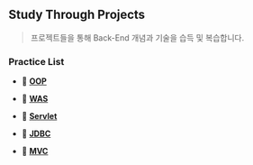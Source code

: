 ## Study Through Projects
> 프로젝트들을 통해 Back-End 개념과 기술을 습득 및 복습합니다.
### Practice List
- :pushpin: [**OOP**](https://github.com/VenusIM/BE_StudyWithProjects/tree/master/oop-practice)

- :pushpin: [**WAS**](https://github.com/VenusIM/BE_StudyWithProjects/tree/master/was-practice)

- :pushpin: [**Servlet**](https://github.com/VenusIM/BE_STPs/tree/master/servlet-practice)

- :pushpin: [**JDBC**](https://github.com/VenusIM/BE_STPs/tree/master/jdbc-practice)

- :pushpin: [**MVC**](https://github.com/VenusIM/BE_STPs/tree/master/mvc-practice)

